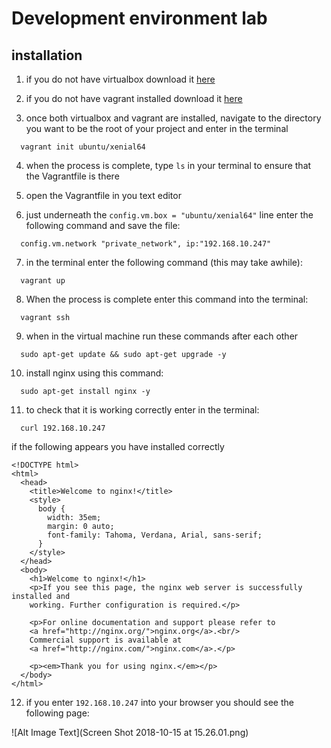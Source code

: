 # Development environment lab

## installation

1. if you do not have virtualbox download it [here](https://www.virtualbox.org/wiki/Downloads)

2. if you do not have vagrant installed download it [here](https://www.vagrantup.com/downloads.html)

3. once both virtualbox and vagrant are installed, navigate to the directory you want to be the root of your project and enter in the terminal

  ```terminal
    vagrant init ubuntu/xenial64
  ```

4. when the process is complete, type ```ls``` in your terminal to ensure that the Vagrantfile is there

5. open the Vagrantfile in you text editor

6.  just underneath the ```config.vm.box = "ubuntu/xenial64"``` line enter the following command and save the file:

  ```terminal
    config.vm.network "private_network", ip:"192.168.10.247"
  ```
7. in the terminal enter the following command (this may take awhile):
  ```terminal
    vagrant up
  ```
8. When the process is complete enter this command into the terminal:
  ```terminal
    vagrant ssh
  ```
9. when in the virtual machine run these commands after each other

  ```terminal
    sudo apt-get update && sudo apt-get upgrade -y
  ```
10. install nginx using this command:
  ```terminal
    sudo apt-get install nginx -y
  ```
11. to check that it is working correctly enter in the terminal:
  ```terminal
    curl 192.168.10.247
  ```
  if the following appears you have installed correctly

  ```terminal
  <!DOCTYPE html>
  <html>
    <head>
      <title>Welcome to nginx!</title>
      <style>
        body {
          width: 35em;
          margin: 0 auto;
          font-family: Tahoma, Verdana, Arial, sans-serif;
        }
      </style>
    </head>
    <body>
      <h1>Welcome to nginx!</h1>
      <p>If you see this page, the nginx web server is successfully installed and
      working. Further configuration is required.</p>

      <p>For online documentation and support please refer to
      <a href="http://nginx.org/">nginx.org</a>.<br/>
      Commercial support is available at
      <a href="http://nginx.com/">nginx.com</a>.</p>

      <p><em>Thank you for using nginx.</em></p>
    </body>
  </html>
  ```
  12. if you enter ```192.168.10.247``` into your browser you should see the following page:


  ![Alt Image Text](Screen Shot 2018-10-15 at 15.26.01.png)
